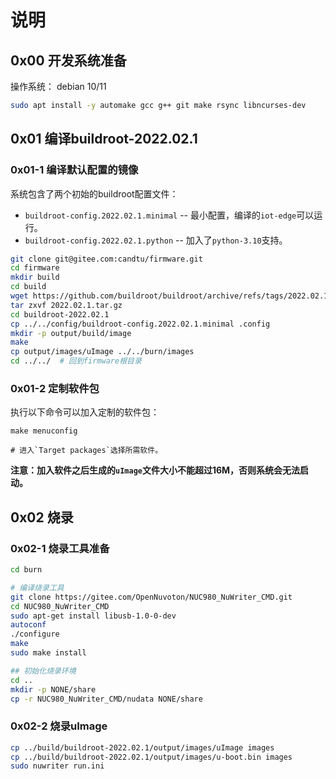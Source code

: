 # 说明

## 0x00 开发系统准备

操作系统： debian 10/11

```sh
sudo apt install -y automake gcc g++ git make rsync libncurses-dev
```

## 0x01 编译buildroot-2022.02.1

### 0x01-1 编译默认配置的镜像

系统包含了两个初始的buildroot配置文件：

- `buildroot-config.2022.02.1.minimal` -- 最小配置，编译的`iot-edge`可以运行。
- `buildroot-config.2022.02.1.python` -- 加入了`python-3.10`支持。

```sh
git clone git@gitee.com:candtu/firmware.git
cd firmware
mkdir build
cd build
wget https://github.com/buildroot/buildroot/archive/refs/tags/2022.02.1.tar.gz
tar zxvf 2022.02.1.tar.gz
cd buildroot-2022.02.1
cp ../../config/buildroot-config.2022.02.1.minimal .config
mkdir -p output/build/image
make
cp output/images/uImage ../../burn/images
cd ../../  # 回到firmware根目录
```

### 0x01-2 定制软件包

执行以下命令可以加入定制的软件包：

```
make menuconfig

# 进入`Target packages`选择所需软件。
```

**注意：加入软件之后生成的`uImage`文件大小不能超过16M，否则系统会无法启动。**

## 0x02 烧录

### 0x02-1 烧录工具准备

```sh
cd burn

# 编译烧录工具
git clone https://gitee.com/OpenNuvoton/NUC980_NuWriter_CMD.git
cd NUC980_NuWriter_CMD
sudo apt-get install libusb-1.0-0-dev
autoconf
./configure
make
sudo make install

## 初始化烧录环境
cd ..
mkdir -p NONE/share
cp -r NUC980_NuWriter_CMD/nudata NONE/share
```

### 0x02-2 烧录uImage

```sh
cp ../build/buildroot-2022.02.1/output/images/uImage images
cp ../build/buildroot-2022.02.1/output/images/u-boot.bin images
sudo nuwriter run.ini
```
